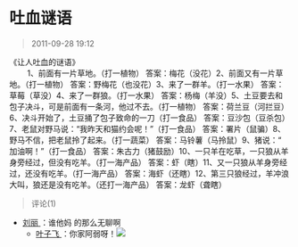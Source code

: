 # 吐血谜语

> 2011-09-28 19:12

《让人吐血的谜语》  
　　 1、前面有一片草地。（打一植物） 答案：梅花（没花）2、前面又有一片草地。（打一植物） 答案：野梅花（也没花）3、来了一群羊。（打一水果） 答案：草莓（草没）4、来了一群狼。（打一水果） 答案：杨梅（羊没）5、土豆要去和包子决斗，可是前面有一条河，他过不去。（打一植物） 答案：荷兰豆（河拦豆）6、决斗开始了，土豆捅了包子致命的一刀（打一食品） 答案：豆沙包（豆杀包）7、老鼠对野马说：“我昨天和猫约会呢！”（打一食品） 答案：署片（鼠骗）8、野马不信，把老鼠拎了起来。（打一蔬菜） 答案：马铃薯（马拎鼠）9、猪说：“ 加油啊！”（打一食品） 答案：朱古力（猪鼓励）10、一只羊在吃草，一只狼从羊身旁经过，但没有吃羊。（打一海产品） 答案：虾（瞎）11、又一只狼从羊身旁经过，还没有吃羊。（打一海产品） 答案：海虾（还瞎）12、第三只狼经过，羊冲浪大叫，狼还是没有吃羊。（还打一海产品） 答案：龙虾（聋瞎）

> 评论(1)

- [刘丽 ](https://user.qzone.qq.com/862212792)：谁他妈 的那么无聊啊
  - [叶子飞 ](https://user.qzone.qq.com/2542864301)：你家阿弱呀！![](http://ddns.4a1801.life:5244/d/NAS/Qzone_wyf/Common/images/e100.gif)
